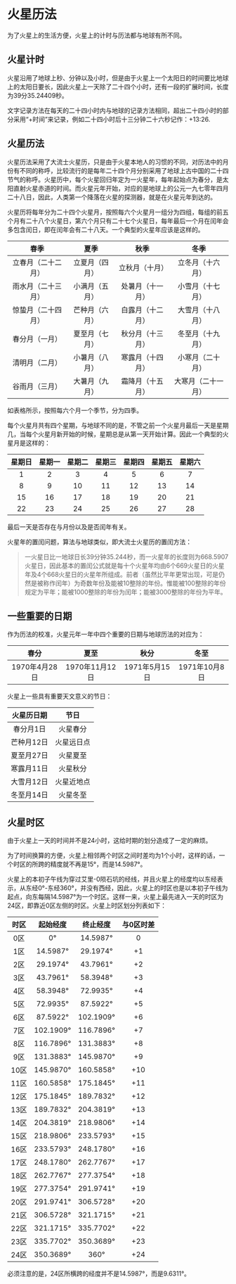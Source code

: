 # 火星历法

为了火星上的生活方便，火星上的计时与历法都与地球有所不同。

## 火星计时

火星沿用了地球上秒、分钟以及小时，但是由于火星上一个太阳日的时间要比地球上的太阳日要长，因此火星上一天除了二十四个小时，还有一段的扩展时间，长度为39分35.24409秒。

文字记录方法在每天的二十四小时内与地球的记录方法相同，超出二十四小时的部分采用“+时间”来记录，例如二十四小时后十三分钟二十六秒记作：+13:26.


## 火星历法

火星历法采用了大流士火星历，只是由于火星本地人的习惯的不同，对历法中的月份有不同的称呼，比较流行的是每年二十四个月分别采用了地球上古中国的二十四节气的称呼。火星历中，每个火星回归年定为一火星年，每年起始点为春分，是太阳直射火星赤道的时间。而火星元年开始，对应的是地球上的公元一九七零年四月二十八日，因此，人类第一个降落在火星的探测器，就是在火星元年到达的。

火星历将每年分为二十四个火星月，按照每六个火星月一组分为四组，每组的前五个月有二十八个火星日，第六个月只有二十七个火星日，每年最后一个月在闰年会多包含闰日，即在闰年会有二十八天。一个典型的火星年应该是这样的。

|        春季        |       夏季       |       秋季       |        冬季        |
|:------------------:|:----------------:|:----------------:|:------------------:|
| 立春月（二十二月） |  立夏月（四月）  |  立秋月（十月）  |  立冬月（十六月）  |
| 雨水月（二十三月） |  小满月（五月）  | 处暑月（十一月） |  小雪月（十七月）  |
| 惊蛰月（二十四月） |  芒种月（六月）  | 白露月（十二月） |  大雪月（十八月）  |
|   春分月（一月）   |  夏至月（七月）  | 秋分月（十三月） |  冬至月（十九月）  |
|   清明月（二月）   |  小暑月（八月）  | 寒露月（十四月） |  小寒月（二十月）  |
|   谷雨月（三月）   |  大暑月（九月）  | 霜降月（十五月） | 大寒月（二十一月） |

如表格所示，按照每六个月一个季节，分为四季。


每个火星月共有四个星期，与地球不同的是，不管之前一个火星月最后一天是星期几，当每个火星月新开始的时候，星期总是从第一天开始计算。因此一个典型的火星月是这样的：

| 星期日 | 星期一 | 星期二 | 星期三 | 星期四 | 星期五 | 星期六 |
|:------:|:------:|:------:|:------:|:------:|:------:|:------:|
|    1   |    2   |    3   |    4   |    5   |    6   |    7   |
|    8   |    9   |   10   |   11   |   12   |   13   |   14   |
|   15   |   16   |   17   |   18   |   19   |   20   |   21   |
|   22   |   23   |   24   |   25   |   26   |   27   |   28   |

最后一天是否存在与月份以及是否闰年有关。

火星年的置闰问题，算法与地球类似，即大流士火星历的置闰方法：

> 一火星日比一地球日长39分钟35.244秒，而一火星年的长度则为668.5907火星日，因此基本的置闰公式就是每十个火星年均由6个669火星日的火星年及4个668火星日的火星年所组成。前者（虽然比平年更常出现，可是仍然是被称作闰年）为奇数年份及能被10整除的年份。惟能被100整除的年份规定为平年；能被1000整除的年份为闰年；能被3000整除的年份为平年。


## 一些重要的日期


作为历法的校准，火星元年一年中四个重要的日期与地球历法的对应为：

|      春分      |      夏至      |      秋分     |      冬至     |
|:--------------:|:--------------:|:-------------:|:-------------:|
| 1970年4月28日  | 1970年11月12日 | 1971年5月15日 | 1971年10月8日 |


火星上一些具有重要天文意义的节日：

| 火星历日期  |    节日    |
|:----------: |:----------:|
| 春分月1日   |  火星春分  |
| 芒种月12日  | 火星远日点 |
| 夏至月27日  |  火星夏至  |
| 寒露月11日  |  火星秋分  |
| 大雪月12日  | 火星近地点 |
| 冬至月14日  |  火星冬至  |

## 火星时区

由于火星上一天的时间并不是24小时，这给时期的划分造成了一定的麻烦。

为了时间换算的方便，火星上相邻两个时区之间时差均为1个小时，这样的话，一个时区的所跨的精度就不再是15°，而是14.5987°。

火星上的本初子午线为穿过艾里-0陨石坑的经线，并且火星上的经度均以东经表示，从东经0°-东经360°，并没有西经，因此，火星上的时区也是以本初子午线为起点，向东每隔14.5987°为一个时区。这样一来，火星上最先进入一天的时区为24区，即靠近0区左侧的时区。火星上时区划分列表如下：

| 时区 | 起始经度 | 终止经度 | 与0区时差
| :--: | :--: | :--: | :--: |
| 0区 | 0° | 14.5987° | 0 |
| 1区| 14.5987° |  29.1974° | +1 |
| 2区 | 29.1974° | 43.7961° | +2 |
| 3区 | 43.7961° | 58.3948° | +3 |
| 4区 | 58.3948° | 72.9935° | +4 |
| 5区 | 72.9935° | 87.5922° | +5 |
| 6区 | 87.5922° | 102.1909° | +6 |
| 7区 | 102.1909° | 116.7896° | +7 |
| 8区 | 116.7896° | 131.3883° | +8 |
| 9区 | 131.3883° | 145.9870° | +9 |
| 10区 | 145.9870° | 160.5858° | +10 |
| 11区 | 160.5858° | 175.1845° | +11 |
| 12区 | 175.1845° | 189.7832° | +12 |
| 13区 | 189.7832° | 204.3819° | +13 |
| 14区 | 204.3819° | 218.9806° | +14 |
| 15区 | 218.9806° | 233.5793° | +15 |
| 16区 | 233.5793° | 248.1780° | +16 |
| 17区 | 248.1780° | 262.7767° | +17 |
| 18区 | 262.7767° | 277.3754° | +18 |
| 19区 | 277.3754° | 291.9741° | +19 |
| 20区 | 291.9741° | 306.5728° | +20 |
| 21区 | 306.5728° | 321.1715° | +21 |
| 22区 | 321.1715° | 335.7702° | +22 |
| 23区 | 335.7702° | 350.3689° | +23 |
| 24区 | 350.3689° | 360° | +24 |

必须注意的是，24区所横跨的经度并不是14.5987°，而是9.6311°。
